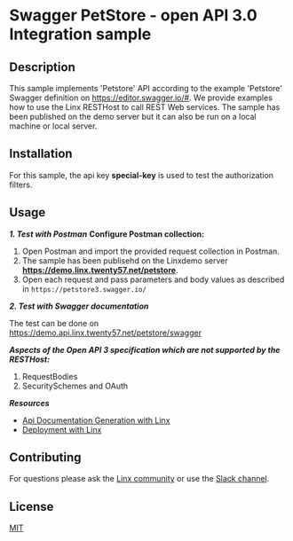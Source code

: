 #  Swagger PetStore - open API 3.0 Integration sample

## Description
This sample implements 'Petstore' API according to the example 'Petstore' Swagger definition on https://editor.swagger.io/#.  We provide examples how to use the Linx RESTHost to call REST Web services.  The sample has been published on the demo server but it can also be run on a local machine or local server.  

## Installation
For this sample, the api key **special-key** is used to test the authorization filters. 

## Usage
***1. Test with Postman***
****Configure Postman collection:****
1. Open Postman and import the provided request collection in Postman.
2. The sample has been publisehd on the Linxdemo server **https://demo.linx.twenty57.net/petstore**.  
3. Open each request and pass parameters and body values as described in `https://petstore3.swagger.io/`

***2. Test with Swagger documentation***

The test can be done on https://demo.api.linx.twenty57.net/petstore/swagger

***Aspects of the Open API 3 specification which are not supported by the RESTHost:***
1. RequestBodies
2. SecuritySchemes and OAuth

***Resources***
- [Api Documentation Generation with Linx](https://community.linx.software/community/t/api-documentation-generation/472)
- [Deployment with Linx](https://community.linx.software/community/t/rest-web-services-deploying-and-common-issues/465)

## Contributing

For questions please ask the [Linx community](https://linx/software/community) or use the [Slack channel](https://linxsoftware.slack.com/archives/C01FLBC1XNX). 

## License

[MIT](https://github.com/linx-software/template-repo/blob/main/LICENSE.txt)
